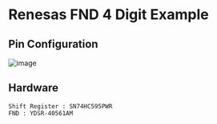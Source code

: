 # Renesas FND 4 Digit Example

## Pin Configuration

![image](https://github.com/JeHeeYu/Renesas-Example/assets/87363461/cb9f32ea-c071-4849-90b8-654add7bdae8)


## Hardware

```
Shift Register : SN74HC595PWR
FND : YDSR-40561AM
```
